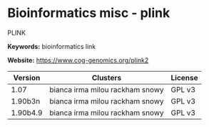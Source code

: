 # Bioinformatics misc - plink

PLINK

**Keywords:** bioinformatics link

**Website:** <https://www.cog-genomics.org/plink2>

| Version | Clusters | License |
| ------- | -------- | ------- |
| 1.07 | bianca irma milou rackham snowy | GPL v3 |
| 1.90b3n | bianca irma milou rackham snowy | GPL v3 |
| 1.90b4.9 | bianca irma milou rackham snowy | GPL v3 |

